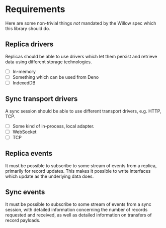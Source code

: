 # Requirements

Here are some non-trivial things _not_ mandated by the Willow spec which this
library should do.

## Replica drivers

Replicas should be able to use drivers which let them persist and retrieve data
using different storage technologies.

- [ ] In-memory
- [ ] Something which can be used from Deno
- [ ] IndexedDB

## Sync transport drivers

A sync session should be able to use different transport drivers, e.g. HTTP,
TCP.

- [ ] Some kind of in-process, local adapter.
- [ ] WebSocket
- [ ] TCP

## Replica events

It must be possible to subscribe to some stream of events from a replica,
primarily for record updates. This makes it possible to write interfaces which
update as the underlying data does.

## Sync events

It must be possible to subscribe to some stream of events from a sync session,
with detailed information concerning the number of records requested and
received, as well as detailed information on transfers of record payloads.
